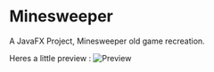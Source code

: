 # Minesweeper
A JavaFX Project, Minesweeper old game recreation.

Heres a little preview : 
![Preview]("imgs/minespreview.png")
